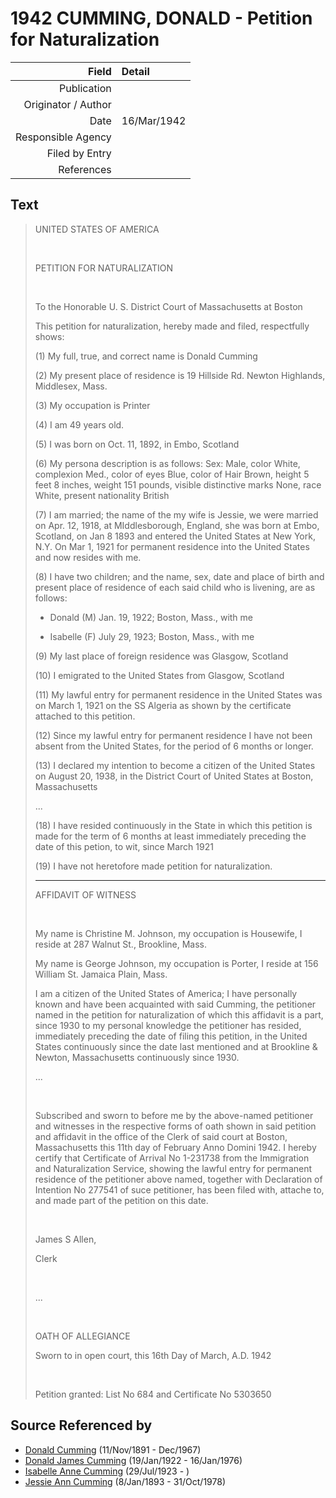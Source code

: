 ﻿---
layout: page
permalink: /sources/s62036673
---

# 1942 CUMMING, DONALD - Petition for Naturalization

Field | Detail
---:|:---
Publication | 
Originator / Author | 
Date | 16/Mar/1942
Responsible Agency | 
Filed by Entry | 
References | 

## Text

> UNITED STATES OF AMERICA
>
> <br/>
>
> PETITION FOR NATURALIZATION
>
> <br/>
>
> To the Honorable U. S. District Court of Massachusetts at Boston
>
> This petition for naturalization, hereby made and filed, respectfully shows:
>
> (1) My full, true, and correct name is Donald Cumming
>
> (2) My present place of residence is 19 Hillside Rd. Newton Highlands, Middlesex, Mass. 
>
> (3) My occupation is Printer
>
> (4) I am 49 years old.
>
> (5) I was born on Oct. 11, 1892, in Embo, Scotland
>
> (6) My persona description is as follows: Sex: Male, color White, complexion Med., color of eyes Blue, color of Hair Brown, height 5 feet 8 inches, weight 151 pounds, visible distinctive marks None, race White, present nationality British
>
> (7) I am married; the name of the my wife is Jessie, we were married on Apr. 12, 1918, at MIddlesborough, England, she was born at Embo, Scotland, on Jan 8 1893 and entered the United States at New York, N.Y. On Mar 1, 1921 for permanent residence into the United States and now resides with me.
>
> (8) I have two children; and the name, sex, date and place of birth and present place of residence of each said child who is livening, are as follows:
>
> * Donald (M) Jan. 19, 1922; Boston, Mass., with me
>
> * Isabelle (F) July 29, 1923; Boston, Mass., with me
>
> (9) My last place of foreign residence was Glasgow, Scotland
>
> (10) I emigrated to the United States from Glasgow, Scotland
>
> (11) My lawful entry for permanent residence in the United States was on March 1, 1921 on the SS Algeria as shown by the certificate attached to this petition.
>
> (12) Since my lawful entry for permanent residence I have not been absent from the United States, for the period of 6 months or longer.
>
> (13) I declared my intention to become a citizen of the United States on August 20, 1938, in the District Court of United States at Boston, Massachusetts
>
> ...
>
> (18) I have resided continuously in the State in which this petition is made for the term of 6 months at least immediately preceding the date of this petion, to wit, since March 1921
>
> (19) I have not heretofore made petition for naturalization.
>
> ---
>
> AFFIDAVIT OF WITNESS
>
> <br/>
>
> My name is Christine M. Johnson, my occupation is Housewife, I reside at 287 Walnut St., Brookline, Mass.
>
> My name is George Johnson, my occupation is Porter, I reside at 156 William St. Jamaica Plain, Mass.
>
> I am a citizen of the United States of America; I have personally known and have been acquainted with said Cumming, the petitioner named in the petition for naturalization of which this affidavit is a part, since 1930 to my personal knowledge the petitioner has resided, immediately preceding the date of filing this petition, in the United States continuously since the date last mentioned and at Brookline & Newton, Massachusetts continuously since 1930.
>
> ...
>
> <br/>
>
> Subscribed and sworn to before me by the above-named petitioner and witnesses in the respective forms of oath shown in said petition and affidavit in the office of the Clerk of said court at Boston, Massachusetts this 11th day of February Anno Domini 1942. I hereby certify that Certificate of Arrival No 1-231738 from the Immigration and Naturalization Service, showing the lawful entry for permanent residence of the petitioner above named, together with Declaration of Intention No 277541 of suce petitioner, has been filed with, attache to, and made part of the petition on this date.
>
> <br/>
>
> James S Allen,
>
> Clerk
>
> <br/>
>
> ...
>
> <br/>
>
> OATH OF ALLEGIANCE
>
> Sworn to in open court, this 16th Day of March, A.D. 1942
>
> <br/>
>
> Petition granted: List No 684 and Certificate No 5303650
>

## Source Referenced by

* [Donald Cumming](../people/@11846578@-donald-cumming-b1891-11-11-d1967-12.md) (11/Nov/1891 - Dec/1967)
* [Donald James Cumming](../people/@42110198@-donald-james-cumming-b1922-1-19-d1976-1-16.md) (19/Jan/1922 - 16/Jan/1976)
* [Isabelle Anne Cumming](../people/@44164031@-isabelle-anne-cumming-b1923-7-29-d.md) (29/Jul/1923 - )
* [Jessie Ann Cumming](../people/@66222886@-jessie-ann-cumming-b1893-1-8-d1978-10-31.md) (8/Jan/1893 - 31/Oct/1978)
